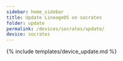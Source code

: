 ```yaml
---
sidebar: home_sidebar
title: Update LineageOS on socrates
folder: update
permalink: /devices/socrates/update/
device: socrates
---
```

{% include templates/device_update.md %}
